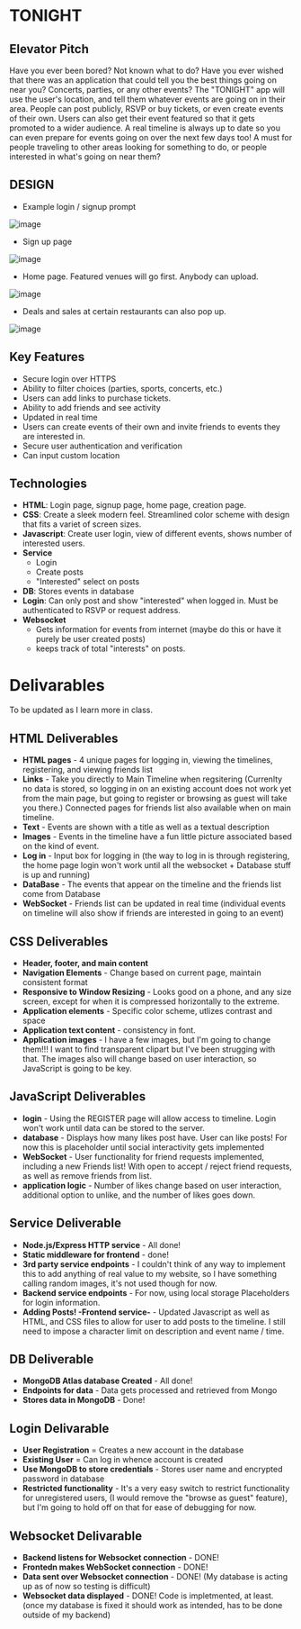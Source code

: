 # TONIGHT #

## Elevator Pitch ##
Have you ever been bored? Not known what to do? Have you ever wished that there was an application that could tell you the best things going on near you? Concerts, parties, or any other events? The "TONIGHT" app will use the user's location, and tell them whatever events are going on in their area. People can post publicly, RSVP or buy tickets, or even create events of their own. Users can also get their event featured so that it gets promoted to a wider audience. A real timeline is always up to date so you can even prepare for events going on over the next few days too! A must for people traveling to other areas looking for something to do, or people interested in what's going on near them?

## DESIGN ##

+ Example login / signup prompt

![image](https://github.com/DapDerDapy/startup/assets/122426857/153d6b43-946a-4e84-8002-5890a93e79f4)

+ Sign up page

![image](https://github.com/DapDerDapy/startup/assets/122426857/13d4fef0-5fd9-4376-b064-dd408c37ca42)

+ Home page. Featured venues will go first. Anybody can upload.

![image](https://github.com/DapDerDapy/startup/assets/122426857/11d2a544-9b35-4466-833b-0d58faba38a6)

+ Deals and sales at certain restaurants can also pop up.

![image](https://github.com/DapDerDapy/startup/assets/122426857/7faa0528-e742-4508-b2b0-01ef78d974f5)


## Key Features ##
+ Secure login over HTTPS
+ Ability to filter choices (parties, sports, concerts, etc.)
+ Users can add links to purchase tickets.
+ Ability to add friends and see activity
+ Updated in real time
+ Users can create events of their own and invite friends to events they are interested in.
+ Secure user authentication and verification
+ Can input custom location

## Technologies ##
+ **HTML**: Login page, signup page, home page, creation page.
+ **CSS**: Create a sleek modern feel. Streamlined color scheme with design that fits a variet of screen sizes.
+ **Javascript**: Create user login, view of different events, shows number of interested users.
+ **Service**
  - Login
  - Create posts
  - "Interested" select on posts
+ **DB**: Stores events in database
+ **Login**: Can only post and show "interested" when logged in. Must be authenticated to RSVP or request address.
+ **Websocket**
  - Gets information for events from internet (maybe do this or have it purely be user created posts)
  - keeps track of total "interests" on posts.
 
# Delivarables #
To be updated as I learn more in class.

## HTML Deliverables ##
+ **HTML pages** - 4 unique pages for logging in, viewing the timelines, registering, and viewing friends list
+ **Links** - Take you directly to Main Timeline when regsitering (Currenlty no data is stored, so logging in on an existing account does not work yet from the main page, but going to register or browsing as guest will take you there.) Connected pages for friends list also available when on main timeline.
+ **Text** - Events are shown with a title as well as a textual description
+ **Images** - Events in the timeline have a fun little picture associated based on the kind of event.
+ **Log in** - Input box for logging in (the way to log in is through registering, the home page login won't work until all the websocket + Database stuff is up and running)
+ **DataBase** - The events that appear on the timeline and the friends list come from Database
+ **WebSocket** - Friends list can be updated in real time (individual events on timeline will also show if friends are interested in going to an event)


## CSS Deliverables ##
+ **Header, footer, and main content**
+ **Navigation Elements** - Change based on current page, maintain consistent format
+ **Responsive to Window Resizing** - Looks good on a phone, and any size screen, except for when it is compressed horizontally to the extreme.
+ **Application elements** - Specific color scheme, utlizes contrast and space
+ **Application text content** - consistency in font.
+ **Application images** - I have a few images, but I'm going to change them!!! I want to find transparent clipart but I've been strugging with that. The images also will change based on user interaction, so JavaScript is going to be key.


## JavaScript Deliverables ##
+ **login** - Using the REGISTER page will allow access to timeline. Login won't work until data can be stored to the server.
+ **database** - Displays how many likes post have. User can like posts! For now this is placeholder until social interactivity gets implemented
+ **WebSocket** - User functionality for friend requests implemented, including a new Friends list! With open to accept / reject friend requests, as well as remove friends from list.
+ **application logic** - Number of likes change based on user interaction, additional option to unlike, and the number of likes goes down.


## Service Deliverable ##
+ **Node.js/Express HTTP service** - All done!
+ **Static middleware for frontend** - done!
+ **3rd party service endpoints** -  I couldn't think of any way to implement this to add anything of real value to my website, so I have something calling random images, it's not used though for now.
+ **Backend service endpoints** - For now, using local storage Placeholders for login information. 
+ **Adding Posts! -Frontend service-** - Updated Javascript as well as HTML, and CSS files to allow for user to add posts to the timeline. I still need to impose a character limit on description and event name / time.

## DB Deliverable ##
+ **MongoDB Atlas database Created** - All done!
+ **Endpoints for data** - Data gets processed and retrieved from Mongo
+ **Stores data in MongoDB** - Done!

## Login Delivarable ##
+ **User Registration** = Creates a new account in the database
+ **Existing User** = Can log in whence account is created
+ **Use MongoDB to store credentials** - Stores user name and encrypted password in database
+ **Restricted functionality** - It's a very easy switch to restrict functionality for unregistered users, (I would remove the "browse as guest" feature), but I'm going to hold off on that for ease of debugging for now.

## Websocket Delivarable ##
+ **Backend listens for Websocket connection** - DONE!
+ **Frontedn makes WebSocket connection** - DONE!
+ **Data sent over Websocket connection** - DONE! (My database is acting up as of now so testing is difficult)
+ **Websocket data displayed** - DONE! Code is impletmented, at least. (once my database is fixed it should work as intended, has to be done outside of my backend)
